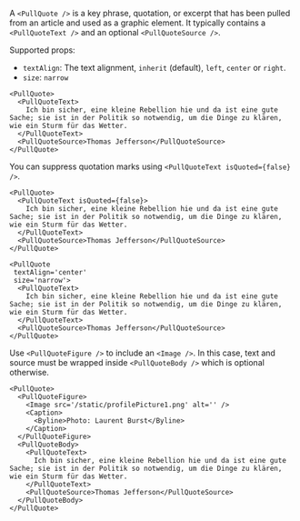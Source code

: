 A `<PullQuote />` is a key phrase, quotation, or excerpt that has been pulled from an article and used as a graphic element. It typically contains a `<PullQuoteText />` and an optional `<PullQuoteSource />`.

Supported props:
- `textAlign`: The text alignment, `inherit` (default), `left`, `center` or `right`.
- `size`: `narrow`

```react
<PullQuote>
  <PullQuoteText>
    Ich bin sicher, eine kleine Rebellion hie und da ist eine gute Sache; sie ist in der Politik so notwendig, um die Dinge zu klären, wie ein Sturm für das Wetter.
  </PullQuoteText>
  <PullQuoteSource>Thomas Jefferson</PullQuoteSource>
</PullQuote>
```

You can suppress quotation marks using `<PullQuoteText isQuoted={false} />`.

```react
<PullQuote>
  <PullQuoteText isQuoted={false}>
    Ich bin sicher, eine kleine Rebellion hie und da ist eine gute Sache; sie ist in der Politik so notwendig, um die Dinge zu klären, wie ein Sturm für das Wetter.
  </PullQuoteText>
  <PullQuoteSource>Thomas Jefferson</PullQuoteSource>
</PullQuote>
```

```react
<PullQuote
 textAlign='center'
 size='narrow'>
  <PullQuoteText>
    Ich bin sicher, eine kleine Rebellion hie und da ist eine gute Sache; sie ist in der Politik so notwendig, um die Dinge zu klären, wie ein Sturm für das Wetter.
  </PullQuoteText>
  <PullQuoteSource>Thomas Jefferson</PullQuoteSource>
</PullQuote>
```

Use `<PullQuoteFigure />` to include an `<Image />`. In this case, text and source must be wrapped inside `<PullQuoteBody />` which is optional otherwise.

```react
<PullQuote>
  <PullQuoteFigure>
    <Image src='/static/profilePicture1.png' alt='' />
    <Caption>
      <Byline>Photo: Laurent Burst</Byline>
    </Caption>
  </PullQuoteFigure>
  <PullQuoteBody>
    <PullQuoteText>
      Ich bin sicher, eine kleine Rebellion hie und da ist eine gute Sache; sie ist in der Politik so notwendig, um die Dinge zu klären, wie ein Sturm für das Wetter.
    </PullQuoteText>
    <PullQuoteSource>Thomas Jefferson</PullQuoteSource>
  </PullQuoteBody>
</PullQuote>
```
